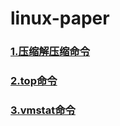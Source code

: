 # linux-paper
### [1.压缩解压缩命令](/01-compression-decompression.md/)
### [2.top命令](/02-top.md/)
### [3.vmstat命令](/03-vmstat.md/)
